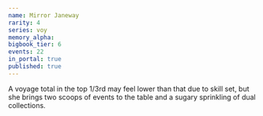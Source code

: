```yaml
---
name: Mirror Janeway
rarity: 4
series: voy
memory_alpha:
bigbook_tier: 6
events: 22
in_portal: true
published: true
---
```


A voyage total in the top 1/3rd may feel lower than that due to skill set, but she brings two scoops of events to the table and a sugary sprinkling of dual collections.
